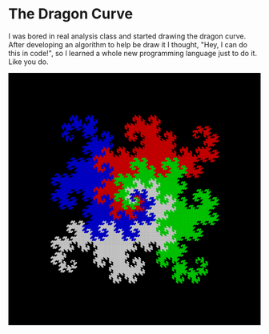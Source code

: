 # The Dragon Curve
I was bored in real analysis class and started drawing the dragon curve. After developing an algorithm to help be draw it I thought, "Hey, I can do this in code!", so I learned a whole new programming language just to do it. Like you do.

![](dragon.png)
